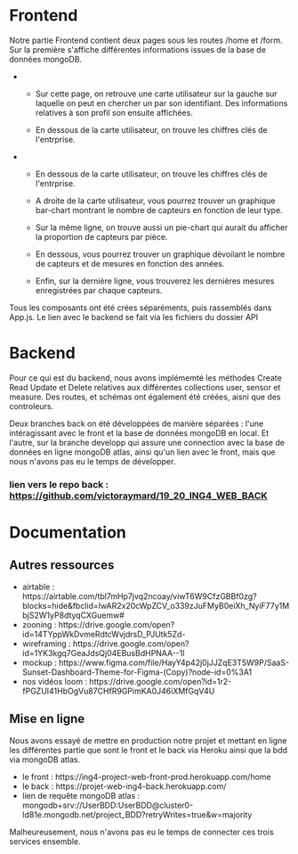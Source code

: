 # Frontend


<p>Notre partie Frontend contient deux pages sous les routes /home et /form.
Sur la première s'affiche différentes informations issues de la base de données mongoDB.</p>
<ul>
    <li>
        <ul>
                <li><p>Sur cette page, on retrouve une carte utilisateur sur la gauche sur laquelle on peut en chercher un par 
                son identifiant. Des informations relatives à son profil son ensuite affichées.</p> </li>
                <li><p>En dessous de la carte utilisateur, on trouve les chiffres clés de l'entrprise.</p></li>
            </ul>
    </li>
    <li>
        <ul>
                <li><p>En dessous de la carte utilisateur, on trouve les chiffres clés de l'entrprise.</p> </li>
                <li> <p>A droite de la carte utilisateur, vous pourrez trouver un graphique bar-chart montrant le nombre de 
                capteurs en fonction de leur type.</p></li>
                <li><p>Sur la même ligne, on trouve aussi un pie-chart qui aurait du afficher la proportion de capteurs par 
                pièce.</p> </li>
                <li><p>En dessous, vous pourrez trouver un graphique dévoilant le nombre de capteurs et de mesures en fonction 
                des années.</p></li>
                <li><p>Enfin, sur la dernière ligne, vous trouverez les dernières mesures enregistrées par chaque capteurs.</p>
                </li>
            </ul>
    </li>
</ul>
Tous les composants ont été crées séparéments, puis rassemblés dans App.js. Le lien avec le backend se fait via les fichiers
du dossier API


# Backend

Pour ce qui est du backend, nous avons implémemté les méthodes Create Read Update et Delete relatives aux différentes 
collections user, sensor et measure. Des routes, et schémas ont également été créées, aisni que des controleurs.

Deux branches back on été développées de manière séparées : l'une intéragissant avec le front et la base de données mongoDB
en local. Et l'autre, sur la branche developp qui assure une connection avec la base de données en ligne mongoDB atlas, 
ainsi qu'un lien avec le front, mais que nous n'avons pas eu le temps de développer.

### lien vers le repo back : https://github.com/victoraymard/19_20_ING4_WEB_BACK

# Documentation
## Autres ressources
<ul>
    <li>airtable : https://airtable.com/tbl7mHp7jvq2ncoay/viwT6W9CfzGBBf0zg?blocks=hide&fbclid=IwAR2x20cWpZCV_o339zJuFMyB0eiXh_NyiF77y1MbjS2W1yP8dtyqCXGuemw#</li>
    <li>zooning : https://drive.google.com/open?id=14TYppWkDvmeRdtcWvjdrsD_PJUtk5Zd-</li>
    <li>wireframing : https://drive.google.com/open?id=1YK3kgq7GeaJdsQj04EBusBdHPNAA--1l </li>
    <li>mockup : https://www.figma.com/file/HayY4p42j0jJJZqE3T5W9P/SaaS-Sunset-Dashboard-Theme-for-Figma-(Copy)?node-id=0%3A1</li>
    <li>nos vidéos loom : https://drive.google.com/open?id=1r2-fPGZUI41HbOgVu87CHfR9GPimKA0J46iXMfGqV4U</li>
</ul>

## Mise en ligne
<p>
Nous avons essayé de mettre en production notre projet et mettant en ligne les différentes partie que sont le front et 
le back via Heroku ainsi que la bdd via mongoDB atlas.
</p>
<ul>
        <li>le front : https://ing4-project-web-front-prod.herokuapp.com/home</li>
        <li>le back : https://projet-web-ing4-back.herokuapp.com/</li>
        <li>lien de requête mongoDB atlas : mongodb+srv://UserBDD:UserBDD@cluster0-ld81e.mongodb.net/project_BDD?retryWrites=true&w=majority</li>
</ul>

Malheureusement, nous n'avons pas eu le temps de connecter ces trois services ensemble.









